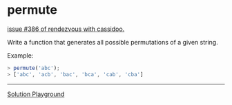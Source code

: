 # permute

[issue #386 of rendezvous with cassidoo.](https://buttondown.com/cassidoo/archive/the-beginning-is-the-most-important-part-of-the/)

Write a function that generates all possible permutations of a given string.

Example:

```ts
> permute('abc');
> ['abc', 'acb', 'bac', 'bca', 'cab', 'cba']
```

---

[Solution Playground](https://tsplay.dev/mqMEYm)

